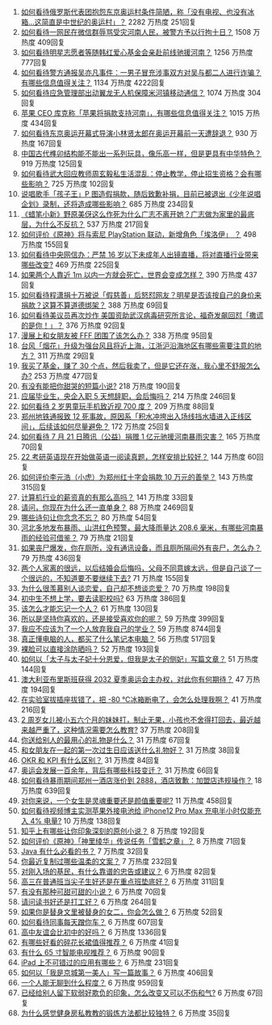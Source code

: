 1. [如何看待俄罗斯代表团抱怨东京奥运村条件简陋，称「没有电视、也没有冰箱…这简直是中世纪的奥运村」？](https://www.zhihu.com/question/473761666) 2282 万热度 251回复
1. [如何看待一网民在微信群辱骂受灾河南人民，被警方予以行拘十日？](https://www.zhihu.com/question/473815895) 1508 万热度 409回复
1. [如何看待明星志愿者等随韩红爱心基金会亲赴前线驰援河南？](https://www.zhihu.com/question/473802687) 1256 万热度 777回复
1. [如何看待警方通报吴亦凡事件：一男子冒充涉事双方对吴与都二人进行诈骗？有哪些信息值得关注？](https://www.zhihu.com/question/474051299) 1134 万热度 4222回复
1. [如何看待应急管理部出动翼龙无人机保障米河镇移动通信？](https://www.zhihu.com/question/473897229) 1074 万热度 304回复
1. [苹果 CEO 库克称「苹果将捐款支持河南」，有哪些信息值得关注？](https://www.zhihu.com/question/473703576) 1015 万热度 434回复
1. [如何看待东京奥运开幕式导演小林贤太郎在奥运开幕前一天遭辞退？](https://www.zhihu.com/question/473924244) 930 万热度 167回复
1. [中国古代榫卯结构能不能出一系列玩具，像乐高一样，但是更具有中华特色？](https://www.zhihu.com/question/388736635) 919 万热度 125回复
1. [如何看待武大回应教师周玄毅私生活混乱：停止教学，停止招生资格？会有哪些影响？](https://www.zhihu.com/question/474025824) 725 万热度 102回复
1. [说唱歌手「孩子王」P 图造假捐款，随后致歉补捐，目前已被退出《少年说唱企划》录制，还将造成哪些影响？](https://www.zhihu.com/question/473954271) 685 万热度 234回复
1. [《蜡笔小新》野原美伢这么作死为什么广志不离开她？广志做为家里的最底层，为什么不反抗？](https://www.zhihu.com/question/52007518) 537 万热度 217回复
1. [如何评价《原神》将与索尼 PlayStation 联动，新增角色「埃洛伊」 ？](https://www.zhihu.com/question/474065050) 498 万热度 155回复
1. [如何看待中央网信办：严禁 16 岁以下未成年人出镜直播，将对直播行业带来哪些改变?](https://www.zhihu.com/question/473701215) 469 万热度 225回复
1. [如果两个人靠近 1m 以内一方就会死亡，世界会变成怎样？](https://www.zhihu.com/question/471980427) 390 万热度 437回复
1. [如何看待程潇捐十万被说「假慈善」后怒怼网友？明星是否该按自己的身价来捐款？这算不算道德绑架？](https://www.zhihu.com/question/474005211) 388 万热度 69回复
1. [如何看待美议员再次炒作 美国资助武汉病毒研究所言论，福奇发飙回怼「撒谎的是你！」？](https://www.zhihu.com/question/473931244) 376 万热度 92回复
1. [漫展上和女朋友被 FFF 团围了该怎么办？](https://www.zhihu.com/question/471001784) 338 万热度 95回复
1. [台风「烟花」升级为强台风且将近上海，江浙沪沿海地区有哪些需要注意的地方？](https://www.zhihu.com/question/472925766) 311 万热度 29回复
1. [我买了基金，赚了 30 个点，然后我卖了，但是它还在涨，我心里不舒服怎么办?](https://www.zhihu.com/question/462577844) 253 万热度 477回复
1. [有没有能把你甜哭的短篇小说?](https://www.zhihu.com/question/333114370) 218 万热度 190回复
1. [应届毕业生，央企入职 5 天想辞职，会后悔吗？](https://www.zhihu.com/question/471455005) 214 万热度 246回复
1. [如何看待 2 岁男童玩手机致近视 700 度？](https://www.zhihu.com/question/473399720) 209 万热度 88回复
1. [郑州地铁通报致 12 死事故，原因系「积水冲垮出入场线挡水墙进入正线区间」，后续该如何尽量避免？](https://www.zhihu.com/question/473985785) 172 万热度 25回复
1. [如何看待 7 月 21 日腾讯（公益）捐赠 1 亿元驰援河南暴雨灾害？](https://www.zhihu.com/question/473606791) 165 万热度 70回复
1. [22 考研英语现在开始做英语一阅读真题，怎样安排比较好？](https://www.zhihu.com/question/466315395) 144 万热度 60回复
1. [如何评价李元浩（小虎）为郑州红十字会捐款 10 万元的善举？](https://www.zhihu.com/question/473733838) 143 万热度 315回复
1. [计算机行业的薪资真的有那么高吗？](https://www.zhihu.com/question/325186420) 141 万热度 33回复
1. [请问，你现在为什么还一直单身？](https://www.zhihu.com/question/457922593) 88 万热度 2469回复
1. [哪些诗句让你念念不忘？](https://www.zhihu.com/question/470974760) 80 万热度 54回复
1. [河北多地发布暴雨、山洪红色预警，最大降雨量达 208.6 毫米，有哪些河南暴雨的经验可借鉴？](https://www.zhihu.com/question/473789442) 79 万热度 21回复
1. [如果丧尸爆发，你在厕所，没有通讯设备，而且厕所隔间外有丧尸，怎么办？](https://www.zhihu.com/question/432520725) 79 万热度 436回复
1. [两个人家离的很远，以后结婚会后悔吗，父母不同意嫁太远，但是自己谈了一个很远的，不知道要不要继续下去?](https://www.zhihu.com/question/472296343) 71 万热度 155回复
1. [为什么很羡慕别人谈恋爱，自己却不想谈恋爱？](https://www.zhihu.com/question/472268185) 70 万热度 198回复
1. [初中生不想上学，要去读职校吗?](https://www.zhihu.com/question/472977913) 63 万热度 386回复
1. [该怎么才能忘记一个人？](https://www.zhihu.com/question/473037806) 61 万热度 130回复
1. [所以是坚持你喜欢的，还是接受喜欢你的呢？](https://www.zhihu.com/question/469079720) 59 万热度 399回复
1. [我应不应该为了一个人放弃我自己的学业？](https://www.zhihu.com/question/465220537) 59 万热度 8744回复
1. [真正懂电脑的人，都买了什么笔记本电脑？](https://www.zhihu.com/question/435831351) 56 万热度 517回复
1. [裸脸可以直接涂防晒吗？](https://www.zhihu.com/question/310586987) 52 万热度 193回复
1. [如何以「太子与太子妃十分恩爱，但我是太子的侧妃」写篇文章？](https://www.zhihu.com/question/443793653) 51 万热度 144回复
1. [澳大利亚布里斯班获得 2032 夏季奥运会主办权，对此你有何期待？](https://www.zhihu.com/question/473758758) 47 万热度 194回复
1. [在实验室拔插座拔错了，把 -80 ℃冰箱断电了，会怎么处理我啊？](https://www.zhihu.com/question/472833033) 41 万热度 216回复
1. [2 周岁女儿被小五六个月的妹妹打，制止无果，小孩也不舍得打回去，最近越来越严重了，这种情况需要怎么教育?](https://www.zhihu.com/question/473240392) 37 万热度 208回复
1. [你送给别人的最用心的礼物是什么？](https://www.zhihu.com/question/20631866) 31 万热度 67回复
1. [和女朋友在一起的第一次过生日应该送什么礼物好？](https://www.zhihu.com/question/285145886) 31 万热度 38回复
1. [OKR 和 KPI 有什么区别？](https://www.zhihu.com/question/270665104) 31 万热度 84回复
1. [奥运会发展一百余年，背后有哪些科技变迁？](https://www.zhihu.com/question/473926382) 31 万热度 66回复
1. [如何看待暴雨期间郑州一酒店涨价到 2888，酒店致歉：加盟店违规操作？](https://www.zhihu.com/question/473888720) 18 万热度 639回复
1. [对你来说，一个女生是灵魂重要还是颜值重要呢?](https://www.zhihu.com/question/471923757) 11 万热度 458回复
1. [如何看待视频博主实测苹果外接电池给 iPhone12 Pro Max 充电半小时仅能充入 4% 电量?](https://www.zhihu.com/question/473467577) 10 万热度 138回复
1. [知乎上有哪些让你印象深刻的原创小说？](https://www.zhihu.com/question/312554853) 8 万热度 192回复
1. [如何评价《原神》「神里绫华」传说任务「雪鹤之章」？](https://www.zhihu.com/question/473775474) 8 万热度 71回复
1. [Java 有什么必看的书？](https://www.zhihu.com/question/471784758) 7 万热度 32回复
1. [你最近复制过哪些温柔的文案？](https://www.zhihu.com/question/465565888) 7 万热度 232回复
1. [对刚入场的基民，有什么靠谱的忠告或建议？](https://www.zhihu.com/question/471114795) 6 万热度 82回复
1. [高三在普通班当尖子生好还是在重点班垫底好？](https://www.zhihu.com/question/473818046) 6 万热度 311回复
1. [有没有那种可甜可甜的小说？](https://www.zhihu.com/question/469398119) 6 万热度 70回复
1. [请问读书好还是打工好？](https://www.zhihu.com/question/470964553) 6 万热度 264回复
1. [如果你是替身文里被替身的女二，你会怎么做？](https://www.zhihu.com/question/394589030) 6 万热度 52回复
1. [如何看待同事每天蹭你车？](https://www.zhihu.com/question/63645770) 6 万热度 607回复
1. [高中友谊会比初中的好吗？](https://www.zhihu.com/question/472679033) 6 万热度 1336回复
1. [有哪些好看的碎花长裙值得推荐？](https://www.zhihu.com/question/446300056) 6 万热度 41回复
1. [有什么 65 寸智能电视推荐？](https://www.zhihu.com/question/321350856) 6 万热度 90回复
1. [iPad 上不可错过的应用有哪些？](https://www.zhihu.com/question/19671759) 6 万热度 231回复
1. [如何以「我是京城第一美人」写一篇故事？](https://www.zhihu.com/question/437673871) 6 万热度 406回复
1. [一个人能无聊到什么程度？](https://www.zhihu.com/question/61210626) 6 万热度 959回复
1. [已经给别人留下软弱好欺负的印象，怎么改变又可以不伤和气?](https://www.zhihu.com/question/470373731) 6 万热度 67回复
1. [为什么感觉健身房私教教的锻炼方法都比较独特？](https://www.zhihu.com/question/472910727) 6 万热度 35回复